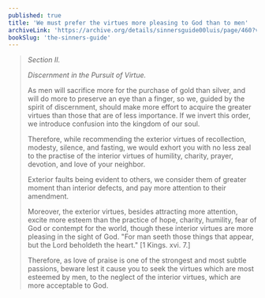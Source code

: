 ```yaml
---
published: true
title: 'We must prefer the virtues more pleasing to God than to men'
archiveLink: 'https://archive.org/details/sinnersguide00luis/page/460?view=theater'
bookSlug: 'the-sinners-guide'
---
```


> *Section II.*
> 
> *Discernment in the Pursuit of Virtue.*
> 
> As men will sacrifice more for the purchase of gold than silver, and will do more to preserve an eye than a finger, so we, guided by the spirit of discernment, should make more effort to acquire the greater virtues than those that are of less importance. If we invert this order, we introduce confusion into the kingdom of our soul.
> 
> Therefore, while recommending the exterior virtues of recollection, modesty, silence, and fasting, we would exhort you with no less zeal to the practise of the interior virtues of humility, charity, prayer, devotion, and love of your neighbor.
> 
> Exterior faults being evident to others, we consider them of greater moment than interior defects, and pay more attention to their amendment.
> 
> Moreover, the exterior virtues, besides attracting more attention, excite more esteem than the practice of hope, charity, humility, fear of God or contempt for the world, though these interior virtues are more pleasing in the sight of God. "For man seeth those things that appear, but the Lord beholdeth the heart." [1 Kings. xvi. 7.]
> 
> Therefore, as love of praise is one of the strongest and most subtle passions, beware lest it cause you to seek the virtues which are most esteemed by men, to the neglect of the interior virtues, which are more acceptable to God.
